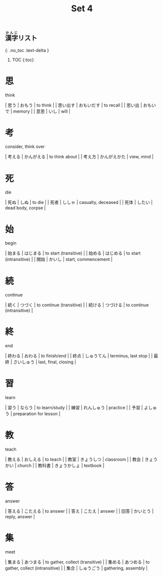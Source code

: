 ﻿---
layout: default
title: Set 4
parent: N4 Kanji List
grand_parent: <ruby>漢字<rt>かんじ</rt></ruby> Kanji
nav_order: 4
---

## <ruby>漢字<rt>かんじ</rt></ruby>リスト
{: .no_toc .text-delta }

1. TOC
{:toc}

# 思
think

| 思う	| おもう | to think	|
| 思い出す	| おもいだす | to recall |
| 思い出	| おもいで | memory |
| 意思	| いし | will |

# 考
consider,
think over

| 考える	| かんがえる | to think about	|
| 考え方	| かんがえかた | view, mind	|

# 死
die

| 死ぬ	| しぬ | to die |
| 死者	| ししゃ | casualty, deceased |
| 死体	| したい | dead body, corpse |

# 始
begin

| 始まる	| はじまる | to start (transitive) |
| 始める	| はじめる | to start (intransitive) |
| 開始	| かいし | start, commencement |

# 続
continue

| 続く	| つづく | to continue (transitive) |
| 続ける	| つづける | to continue (intransitive) |

# 終
end

| 終わる	| おわる | to finish/end |
| 終点	| しゅうてん | terminus, last stop |
| 最終	| さいしゅう | last, final, closing |

# 習
learn

| 習う	| ならう | to learn/study |
| 練習	| れんしゅう | practice |
| 予習	| よしゅう | preparation for lesson |

# 教
teach

| 教える	| おしえる | to teach |
| 教室	| きょうしつ | classroom |
| 教会	| きょうかい | church |
| 教科書	| きょうかしょ | textbook |

# 答
answer

| 答える	| こたえる | to answer |
| 答え	| こたえ | answer |
| 回答	| かいとう | reply, answer |

# 集
meet

| 集まる	| あつまる | to gather, collect (transitive) |
| 集める	| あつめる | to gather, collect (intransitive) |
| 集合	| しゅうごう | gathering, assembly |
